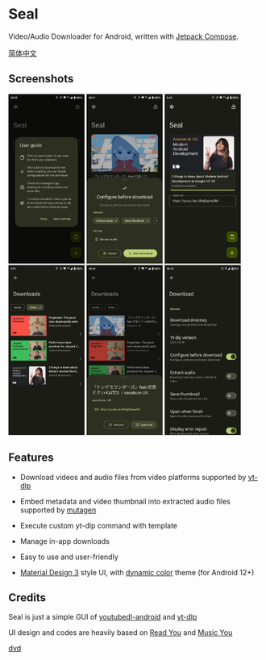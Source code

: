 # Seal
Video/Audio Downloader for Android, written with [Jetpack Compose](https://developer.android.com/jetpack/compose).

[简体中文](https://github.com/JunkFood02/Seal/blob/main/README-zh.md)

## Screenshots

<div>
<img src="README.assets/image-20220529220434317.png" alt="image-20220529220434317" width="30%" />
<img src="README.assets/image-20220529220528436.png" alt="image-20220529220528436" width="30%" />
<img src="README.assets/image-20220529220546028.png" alt="image-20220529220546028" width="30%" />
<img src="README.assets/image-20220529220600523.png" alt="image-20220529220600523" width="30%" />
<img src="README.assets/image-20220529222443081.png" alt="image-20220529222443081" width="30%" />
<img src="README.assets/2022-05-30 10.26.37.jpg" width="30%"/></div>



## Features

- Download videos and audio files from video platforms supported by [yt-dlp](https://github.com/yt-dlp/yt-dlp)

- Embed metadata and video thumbnail into extracted audio files supported by [mutagen](https://github.com/quodlibet/mutagen)

- Execute custom yt-dlp command with template

- Manage in-app downloads

- Easy to use and user-friendly

- [Material Design 3](https://m3.material.io/) style UI, with [dynamic color](https://m3.material.io/foundations/customization) theme (for Android 12+)

## Credits

Seal is just a simple GUI of [youtubedl-android](https://github.com/yausername/youtubedl-android) and [yt-dlp](https://github.com/yt-dlp/yt-dlp)

UI design and codes are heavily based on [Read You](https://github.com/Ashinch/ReadYou) and [Music You](https://github.com/Kyant0/MusicYou)

[dvd](https://github.com/yausername/dvd)
